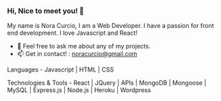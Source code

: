 ### Hi, Nice to meet you! 👋

My name is Nora Curcio, I am a Web Developer.
I have a passion for front end development.
I love Javascript and React!

- 💬 Feel free to ask me about any of my projects.
- 📫 Get in contact! : noracurcio@gmail.com

Languages -
Javascript | HTML | CSS

Technologies & Tools -
React | JQuery | APIs | MongoDB | Mongoose | MySQL | Express.js | Node.js | Heroku | Wordpress

